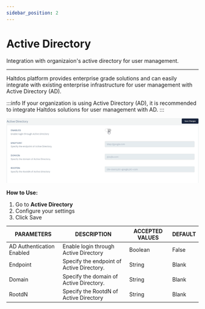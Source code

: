 ```yaml
---
sidebar_position: 2
---
```


# Active Directory

Integration with organizaion's active directory for user management.

---

Haltdos platform provides enterprise grade solutions and can easily integrate with existing enterprise infrastructure for user management with Active Directory (AD).

:::info
If your organization is using Active Directory (AD), it is recommended to integrate Haltdos solutions for user management with AD.
:::

![activedirectory](/img/platform/v6/docs/active_directory1.png)

**How to Use:**

1. Go to **Active Directory**
2. Configure your settings
3. Click Save

| PARAMETERS                | DESCRIPTION                               | ACCEPTED VALUES | DEFAULT |
|---------------------------|-------------------------------------------|-----------------|---------|
| AD Authentication Enabled | Enable login through Active Directory     | Boolean         | False   |
| Endpoint                  | Specify the endpoint of Active Directory. | String          | Blank   |
| Domain                    | Specify the domain of Active Directory.   | String          | Blank   |
| RootdN                    | Specify the RootdN of Active Directory    | String          | Blank   |
